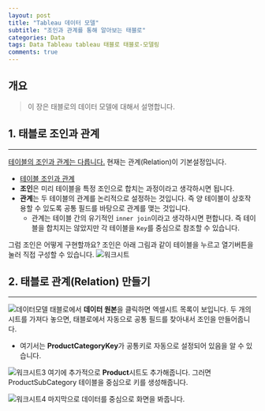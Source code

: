 ```yaml
---  
layout: post  
title: "Tableau 데이터 모델"
subtitle: "조인과 관계를 통해 알아보는 태블로"  
categories: Data  
tags: Data Tableau tableau 태블로 태블로-모델링 
comments: true  
---  
```


## 개요
> 이 장은 태블로의 데이터 모델에 대해서 설명합니다.


## 1. 태블로 조인과 관계
---
<u>테이블의 조인과 관계는 다릅니다.</u> 현재는 관계(Relation)이 기본설정입니다.
- [테이블 조인과 관계](https://help.tableau.com/v2021.1/public/desktop/ko-kr/datasource_relationships_learnmorepage.htm#WhereAreJoins)
- **조인**은 미리 테이블을 특정 조인으로 합치는 과정이라고 생각하시면 됩니다.
- **관계**는 두 테이블의 관계를 논리적으로 설정하는 것입니다. 즉 양 테이블이 상호작용할 수 있도록 공통 필드를 바탕으로 관계를 맺는 것입니다. 
  - 관계는 테이블 간의 유기적인 `inner join`이라고 생각하시면 편합니다. 즉 테이블을 합치지는 않았지만 각 테이블을 `Key`를 중심으로 참조할 수 있습니다.

그럼 조인은 어떻게 구현할까요?  조인은 아래 그림과 같이 테이블을 누르고 열기버튼을 눌러 직접 구성할 수 있습니다.
![워크시트](https://sangminje.github.io/assets/img/tableau/data_model_singletable_joins.gif)



## 2. 태블로 관계(Relation) 만들기
---
![데이터모델](https://sangminje.github.io/assets/img/tableau/tableau_datamodel1.png)
태블로에서 **데이터 원본**을 클릭하면 엑셀시트 목록이 보입니다. 두 개의 시트를 가져다 놓으면, 태블로에서 자동으로 공통 필드를 찾아내서 조인을 만들어줍니다.
- 여기서는 **ProductCategoryKey**가 공통키로 자동으로 설정되어 있음을 알 수 있습니다.


![워크시트3](https://sangminje.github.io/assets/img/tableau/tableau_datamodel3.png)
여기에 추가적으로 **Product**시트도 추가해줍니다. 그러면 ProductSubCategory 테이블을 중심으로 키를 생성해줍니다.

![워크시트4](https://sangminje.github.io/assets/img/tableau/tableau_datamodel2.png)
마지막으로 데이터를 중심으로 화면을 봐줍니다.

